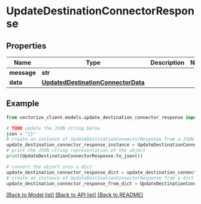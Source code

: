 # UpdateDestinationConnectorResponse


## Properties

Name | Type | Description | Notes
------------ | ------------- | ------------- | -------------
**message** | **str** |  | 
**data** | [**UpdatedDestinationConnectorData**](UpdatedDestinationConnectorData.md) |  | 

## Example

```python
from vectorize_client.models.update_destination_connector_response import UpdateDestinationConnectorResponse

# TODO update the JSON string below
json = "{}"
# create an instance of UpdateDestinationConnectorResponse from a JSON string
update_destination_connector_response_instance = UpdateDestinationConnectorResponse.from_json(json)
# print the JSON string representation of the object
print(UpdateDestinationConnectorResponse.to_json())

# convert the object into a dict
update_destination_connector_response_dict = update_destination_connector_response_instance.to_dict()
# create an instance of UpdateDestinationConnectorResponse from a dict
update_destination_connector_response_from_dict = UpdateDestinationConnectorResponse.from_dict(update_destination_connector_response_dict)
```
[[Back to Model list]](../README.md#documentation-for-models) [[Back to API list]](../README.md#documentation-for-api-endpoints) [[Back to README]](../README.md)


